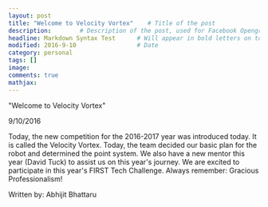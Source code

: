 ```yaml
---
layout: post
title: "Welcome to Velocity Vortex"    # Title of the post
description:        # Description of the post, used for Facebook Opengraph & Twitter
headline: Markdown Syntax Test      # Will appear in bold letters on top of the post
modified: 2016-9-10                 # Date
category: personal
tags: []
image: 
comments: true
mathjax:
---
```

"Welcome to Velocity Vortex"


9/10/2016

Today, the new competition for the 2016-2017 year was introduced today. It is called the Velocity Vortex. Today, the team decided our basic plan for the robot
and determined the point system. We also have a new mentor this year (David Tuck) to assist us on this year's journey. We are excited to participate in this
year's FIRST Tech Challenge. Always remember: Gracious Professionalism!

Written by: Abhijit Bhattaru
